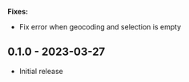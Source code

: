 **Fixes:**
* Fix error when geocoding and selection is empty

## 0.1.0 - 2023-03-27

- Initial release
